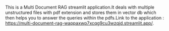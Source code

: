 
This is a Multi Document RAG streamlit application.It deals with multiple unstructured files with pdf extension and stores them in vector db which then helps you to answer the queries within the pdfs.Link to the application : https://multi-document-rag-wappaxwp7xcqg9cu3wzqjd.streamlit.app/.
